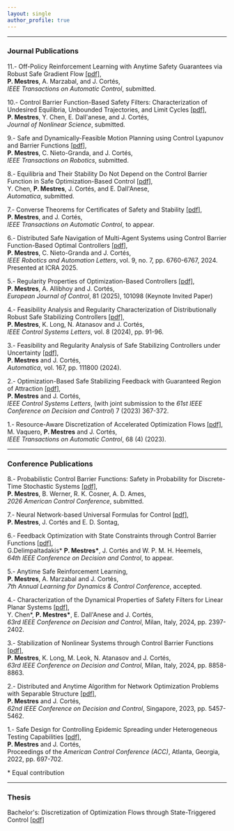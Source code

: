 ```yaml
---
layout: single
author_profile: true
---
```


---

### Journal Publications

11.- Off-Policy Reinforcement Learning with Anytime Safety Guarantees via Robust Safe Gradient Flow [[pdf]](/assets/publications/SafeRL-TAC.pdf), <br />
**P. Mestres**, A. Marzabal, and J. Cortés, <br />
*IEEE Transactions on Automatic Control*, submitted.

10.- Control Barrier Function-Based Safety Filters: Characterization of Undesired Equilibria, Unbounded
Trajectories, and Limit Cycles [[pdf]](/assets/publications/Safety_Filters_Dynamical_Properties___Journal___PM_YC_ED_JC.pdf), <br />
**P. Mestres**, Y. Chen, E. Dall'anese, and J. Cortés, <br />
*Journal of Nonlinear Science*, submitted.

9.- Safe and Dynamically-Feasible Motion Planning using Control Lyapunov and Barrier Functions [[pdf]](/assets/publications/C-CLF-CBF-RRT-revision.pdf), <br />
**P. Mestres**, C. Nieto-Granda, and J. Cortés, <br />
*IEEE Transactions on Robotics*, submitted.

8.- Equilibria and Their Stability Do Not Depend on the Control Barrier Function in Safe Optimization-Based Control [[pdf]](/assets/publications/final_YC_PM_Journal_Independence_of_CBF.pdf), <br />
Y. Chen, **P. Mestres**, J. Cortés, and E. Dall'Anese, <br />
*Automatica*, submitted.

7.- Converse Theorems for Certificates of Safety and Stability [[pdf]](/assets/publications/ConverseSafety.pdf), <br />
**P. Mestres**, and J. Cortés, <br />
*IEEE Transactions on Automatic Control*, to appear.

6.- Distributed Safe Navigation of Multi-Agent Systems using Control Barrier Function-Based Optimal Controllers [[pdf]](/assets/publications/DistributedCBFs-v2.pdf), <br />
**P. Mestres**, C. Nieto-Granda and J. Cortés, <br />
*IEEE Robotics and Automation Letters*, vol. 9, no. 7, pp. 6760-6767, 2024. Presented at ICRA 2025.

5.- Regularity Properties of Optimization-Based Controllers [[pdf]](/assets/publications/RegularityPropertiesOptimizationBasedControllers2.pdf), <br />
**P. Mestres**, A. Allibhoy and J. Cortés, <br />
*European Journal of Control*, 81 (2025), 101098 (Keynote Invited Paper)

4.- Feasibility Analysis and Regularity Characterization of Distributionally Robust Safe Stabilizing Controllers [[pdf]](/assets/publications/CLF-CBF-DRO.pdf), <br />
**P. Mestres**, K. Long, N. Atanasov and J. Cortés, <br />
*IEEE Control Systems Letters*, vol. 8 (2024), pp. 91-96.

3.- Feasibility and Regularity Analysis of Safe Stabilizing Controllers under Uncertainty [[pdf]](https://arxiv.org/pdf/2301.04603.pdf), <br />
**P. Mestres** and J. Cortés, <br />
*Automatica*, vol. 167, pp. 111800 (2024).

2.- Optimization-Based Safe Stabilizing Feedback with Guaranteed Region of Attraction [[pdf]](https://arxiv.org/pdf/2203.12550.pdf), <br />
**P. Mestres** and J. Cortés, <br />
*IEEE Control Systems Letters*, (with joint submission to the *61st IEEE Conference on Decision and Control*) 7 (2023) 367-372.

1.- Resource-Aware Discretization of Accelerated Optimization Flows [[pdf]](https://arxiv.org/abs/2009.09135), <br />
M. Vaquero, **P. Mestres** and J. Cortés, <br />
*IEEE Transactions on Automatic Control*, 68 (4) (2023).

---

### Conference Publications
8.- Probabilistic Control Barrier Functions: Safety in Probability for Discrete-Time Stochastic Systems [[pdf]](/assets/publications/ProbCBFsACC.pdf), <br />
**P. Mestres**, B. Werner, R. K. Cosner, A. D. Ames, <br />
*2026 American Control Conference*, submitted.

7.- Neural Network-based Universal Formulas for Control [[pdf]](/assets/publications/UniversalFormulasNN.pdf), <br />
**P. Mestres**, J. Cortés and E. D. Sontag, <br />

6.- Feedback Optimization with State Constraints through Control Barrier Functions [[pdf]](/assets/publications/FeedbackOptimizationCBF.pdf), <br />
G.Delimpaltadakis\* **P. Mestres\***, J. Cortés and W. P. M. H. Heemels, <br />
*64th IEEE Conference on Decision and Control*, to appear.

5.- Anytime Safe Reinforcement Learning, <br />
**P. Mestres**, A. Marzabal and J. Cortés, <br />
*7th Annual Learning for Dynamics & Control Conference*, accepted.

4.- Characterization of the Dynamical Properties of Safety Filters for Linear Planar Systems [[pdf]](/assets/publications/CDC-safety-filters-6pgs.pdf), <br />
Y. Chen\*, **P. Mestres\***, E. Dall'Anese and J. Cortés, <br />
*63rd IEEE Conference on Decision and Control*, Milan, Italy, 2024, pp. 2397-2402.

3.- Stabilization of Nonlinear Systems through Control Barrier Functions [[pdf]](/assets/publications/cbfs_stabilization_arxiv.pdf), <br />
**P. Mestres**, K. Long, M. Leok, N. Atanasov and J. Cortés, <br />
*63rd IEEE Conference on Decision and Control*, Milan, Italy, 2024, pp. 8858-8863.

2.- Distributed and Anytime Algorithm for Network Optimization Problems with Separable Structure [[pdf]](/assets/publications/2023f_DistributedAnytime.pdf), <br />
**P. Mestres** and J. Cortés, <br />
*62nd IEEE Conference on Decision and Control*, Singapore, 2023, pp. 5457-5462.

1.- Safe Design for Controlling Epidemic Spreading under Heterogeneous Testing Capabilities [[pdf]](/assets/publications/2021_MeCo-acc.pdf), <br />
**P. Mestres** and J. Cortés, <br />
Proceedings of the *American Control Conference (ACC)*, Atlanta, Georgia, 2022, pp. 697-702.

\* Equal contribution

---

### Thesis

Bachelor's: Discretization of Optimization Flows through State-Triggered Control [[pdf]](assets/publications/memoria.pdf)
